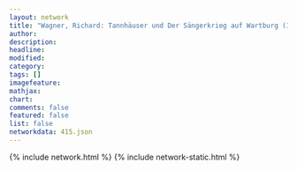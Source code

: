 ```yaml
---
layout: network
title: "Wagner, Richard: Tannhäuser und Der Sängerkrieg auf Wartburg (1845)"
author:
description:
headline:
modified:
category:
tags: []
imagefeature: 
mathjax: 
chart: 
comments: false
featured: false
list: false
networkdata: 415.json
---
```

{% include network.html %}
{% include network-static.html %}
